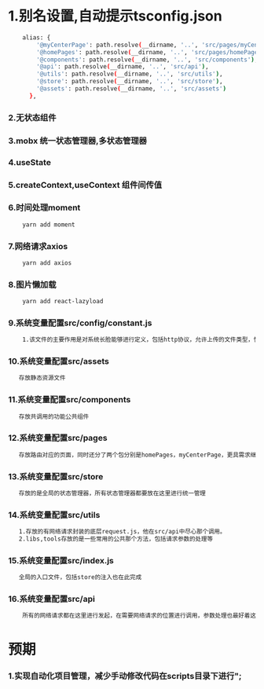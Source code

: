 # 1.别名设置,自动提示tsconfig.json
```bash
    alias: {
        '@myCenterPage': path.resolve(__dirname, '..', 'src/pages/myCenterPage/pages'),
        '@homePages': path.resolve(__dirname, '..', 'src/pages/homePages/pages'),
        '@components': path.resolve(__dirname, '..', 'src/components'),
        '@api': path.resolve(__dirname, '..', 'src/api'),
        '@utils': path.resolve(__dirname, '..', 'src/utils'),
        '@store': path.resolve(__dirname, '..', 'src/store'),
        '@assets': path.resolve(__dirname, '..', 'src/assets')
      },
```

### 2.无状态组件

### 3.mobx 统一状态管理器,多状态管理器

### 4.useState

### 5.createContext,useContext 组件间传值

### 6.时间处理moment
```bash
    yarn add moment
```

### 7.网络请求axios
```bash
    yarn add axios
```
### 8.图片懒加载
```bash
    yarn add react-lazyload
```

### 9.系统变量配置src/config/constant.js
```bash
    1.该文件的主要作用是对系统长脸能够进行定义，包括http协议，允许上传的文件类型，性别说明，等
```

### 10.系统变量配置src/assets
```bash
   存放静态资源文件
```
### 11.系统变量配置src/components
```bash
   存放共调用的功能公共组件
```
### 12.系统变量配置src/pages
```bash
   存放路由对应的页面，同时还分了两个包分别是homePages，myCenterPage，更具需求继续分包，具体可参考app.tsx中的subPackages
```
### 13.系统变量配置src/store
```bash
   存放的是全局的状态管理器，所有状态管理器都要放在这里进行统一管理
```
### 14.系统变量配置src/utils
```bash
   1.存放的有网络请求封装的底层request.js，他在src/api中尽心那个调用。
   2.libs,tools存放的是一些常用的公共那个方法，包括请求参数的处理等
```
### 15.系统变量配置src/index.js
```bash
   全局的入口文件，包括store的注入也在此完成
```
### 16.系统变量配置src/api
```bash
    所有的网络请求都在这里进行发起，在需要网络请求的位置进行调用，参数处理也最好着这个文件夹下对应的js中进行处理
```

# 预期
### 1.实现自动化项目管理，减少手动修改代码在scripts目录下进行";



